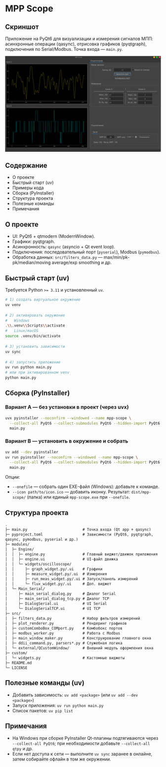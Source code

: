 # MPP Scope

## Скриншот


Приложение на PyQt6 для визуализации и измерения сигналов МПП: асинхронные операции (qasync), отрисовка графиков (pyqtgraph), подключения по Serial/Modbus. Точка входа — `main.py`.

![Пример окна](pictures/image.png)
## Содержание
- О проекте
- Быстрый старт (uv)
- Примеры кода
- Сборка (PyInstaller)
- Структура проекта
- Полезные команды
- Примечания

## О проекте
- UI: PyQt6 + qtmodern (ModernWindow).
- Графики: pyqtgraph.
- Асинхронность: `qasync` (asyncio + Qt event loop).
- Подключения: последовательный порт (`pyserial`), Modbus (`pymodbus`).
- Обработка данных: `src/filters_data.py` — max/min/pk-pk/median/moving average/exp smoothing и др.

## Быстрый старт (uv)
Требуется Python `>= 3.11` и установленный `uv`.

```bash
# 1) создать виртуальное окружение
uv venv

# 2) активировать окружение
#   Windows
.\\.venv\\Scripts\\activate
#   Linux/macOS
source .venv/bin/activate

# 3) установить зависимости
uv sync

# 4) запустить приложение
uv run python main.py
# или при активированном venv
python main.py
```

## Сборка (PyInstaller)

### Вариант A — без установки в проект (через uvx)
```bash
uvx pyinstaller --noconfirm --windowed --name mpp-scope \
  --collect-all PyQt6 --collect-submodules PyQt6 --hidden-import PyQt6.sip \
  main.py
```

### Вариант B — установить в окружение и собрать
```bash
uv add --dev pyinstaller
uv run pyinstaller --noconfirm --windowed --name mpp-scope \
  --collect-all PyQt6 --collect-submodules PyQt6 --hidden-import PyQt6.sip \
  main.py
```

Опции:
- `--onefile` — собрать один EXE-файл (Windows): добавьте к команде.
- `--icon path/to/icon.ico` — добавить иконку.
Результат: `dist/mpp-scope/` (папка) или единый `mpp-scope.exe` при `--onefile`.

## Структура проекта
```text
.
├─ main.py                         # Точка входа (Qt app + qasync)
├─ pyproject.toml                  # Зависимости (PyQt6, pyqtgraph, qasync, pymodbus, pyserial и др.)
├─ modules/
│  ├─ Engine/
│  │  ├─ engine.py                 # Главный виджет/движок приложения
│  │  ├─ engine.ui                 # UI-файл движка
│  │  └─ widgets/oscilloscope/
│  │     ├─ graph_widget.py/.ui    # Графики
│  │     ├─ measure_widget.py/.ui  # Измерения
│  │     ├─ run_meas_widget.py/.ui # Запуск/панель измерений
│  │     └─ flux_widget.py/.ui     # Доп. виджет
│  └─ Main_Serial/
│     ├─ main_serial_dialog.py     # Диалог Serial
│     ├─ main_serial_dialog_tcp.py # Диалог TCP
│     ├─ DialogSerial.ui           # UI Serial
│     └─ DialogSerialTCP.ui        # UI TCP
├─ src/
│  ├─ filters_data.py              # Набор фильтров измерений
│  ├─ plot_renderer.py             # Рендеринг графиков
│  ├─ customComboBox_COMport.py    # Комбобокс портов
│  ├─ modbus_worker.py             # Работа с Modbus
│  ├─ main_window_maker.py         # Конструирование главного окна
│  ├─ ddii_command.py, parsers*.py # Служебная логика
│  └─ external/QCustomWindow/      # Внешний модуль оформления окна
├─ custom/
│  └─ widgets.py                   # Кастомные виджеты
├─ README.md
└─ LICENSE
```

## Полезные команды (uv)
- Добавить зависимость: `uv add <package>` (или `uv add --dev <package>`)  
- Запуск приложения: `uv run python main.py`
- Список пакетов: `uv pip list`

## Примечания
- На Windows при сборке PyInstaller Qt-плагины подтягиваются через `--collect-all PyQt6`; при необходимости добавьте `--collect-all qtpy` и др.
- Если нет доступа к сети — выполните `uv sync` заранее в онлайне, затем собирайте офлайн в том же окружении.
